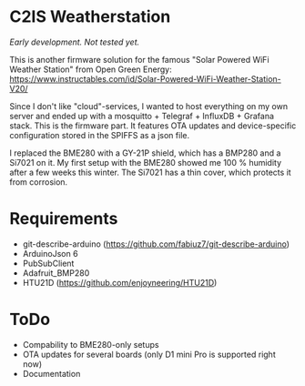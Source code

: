 # C2IS Weatherstation

*Early development. Not tested yet.*

This is another firmware solution for the famous "Solar Powered WiFi Weather Station" from Open Green Energy: https://www.instructables.com/id/Solar-Powered-WiFi-Weather-Station-V20/

Since I don't like "cloud"-services, I wanted to host everything on my own server and ended up with a mosquitto + Telegraf + InfluxDB + Grafana stack. This is the firmware part. It features OTA updates and device-specific configuration stored in the SPIFFS as a json file.

I replaced the BME280 with a GY-21P shield, which has a BMP280 and a Si7021 on it. My first setup with the BME280 showed me 100 % humidity after a few weeks this winter. The Si7021 has a thin cover, which protects it from corrosion.

# Requirements

- git-describe-arduino (https://github.com/fabiuz7/git-describe-arduino)
- ArduinoJson 6
- PubSubClient
- Adafruit_BMP280
- HTU21D (https://github.com/enjoyneering/HTU21D)

# ToDo

- Compability to BME280-only setups
- OTA updates for several boards (only D1 mini Pro is supported right now)
- Documentation
